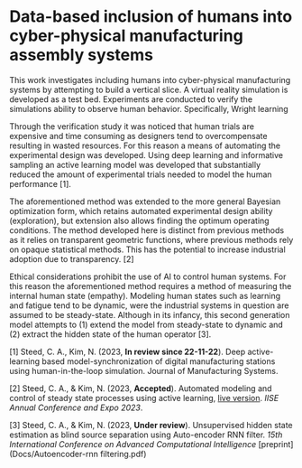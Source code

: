# Data-based inclusion of humans into cyber-physical manufacturing assembly systems

This work investigates including humans into cyber-physical manufacturing systems by attempting to build a vertical slice. A virtual reality simulation is developed as a test bed. Experiments are conducted to verify the simulations ability to observe human behavior. Specifically, Wright learning 

Through the verification study it was noticed that human trials are expensive and time consuming as designers tend to overcompensate resulting in wasted resources. For this reason a means of automating the experimental design was developed. Using deep learning and informative sampling an active learning model was developed that substantially reduced the amount of experimental trials needed to model the human performance [1].

The aforementioned method was extended to the more general Bayesian optimization form, which retains automated experimental design ability (exploration), but extension also allows finding the optimum operating conditions. The method developed here is distinct from previous methods as it relies on transparent geometric functions, where previous methods rely on opaque statistical methods. This has the potential to increase industrial adoption due to transparency. [2]

Ethical considerations prohibit the use of AI to control human systems. For this reason the aforementioned method requires a method of measuring the internal human state (empathy). Modeling human states such as learning and fatigue tend to be dynamic, were the industrial systems in question are assumed to be steady-state. Although in its infancy, this second generation model attempts to (1) extend the model from steady-state to dynamic and (2) extract the hidden state of the human operator [3].  



[1] Steed, C. A., Kim, N. (2023, **In review since 22-11-22**). Deep active-learning based model-synchronization of digital manufacturing stations using human-in-the-loop simulation. Journal of Manufacturing Systems.

[2] Steed, C. A., &#38; Kim, N. (2023, **Accepted**). Automated modeling and control of steady state processes using active learning, [live version](https://github.com/Acadevic/Active-control). <i>IISE Annual Conference and Expo 2023</i>.

[3] Steed, C. A., &#38; Kim, N. (2023, **Under review**). Unsupervised hidden state estimation as blind source separation using Auto-encoder RNN filter. <i>15th International Conference on Advanced Computational Intelligence</i> [preprint](Docs/Autoencoder-rnn filtering.pdf) 